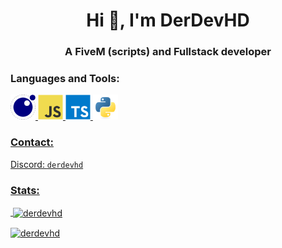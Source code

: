 <h1 align="center">Hi 👋, I'm DerDevHD</h1>
<h3 align="center">A FiveM (scripts) and Fullstack developer</h3>

<h3 align="left">Languages and Tools:</h3>
<p align="left"> <a href="https://www.lua.org" target="_blank" rel="noreferrer"> <img src="https://raw.githubusercontent.com/devicons/devicon/master/icons/lua/lua-original.svg" alt="cplusplus" width="40" height="40"/> </a> <a href="https://developer.mozilla.org/en-US/docs/Web/JavaScript" target="_blank" rel="noreferrer"> <img src="https://raw.githubusercontent.com/devicons/devicon/master/icons/javascript/javascript-original.svg" alt="javascript" width="40" height="40"/> </a> </a> <a href="https://www.typescriptlang.org/" target="_blank" rel="noreferrer"> <img src="https://raw.githubusercontent.com/devicons/devicon/master/icons/typescript/typescript-original.svg" alt="typescript" width="40" height="40"/> </a> <a href="https://www.python.org" target="_blank" rel="noreferrer"> <img src="https://raw.githubusercontent.com/devicons/devicon/master/icons/python/python-original.svg" alt="python" width="40" height="40"/> </p>
  
<h3 align="left">Contact:</h3>
<p>Discord: <code>derdevhd</code></p>

<h3 align="left">Stats:</h3>
<p>&nbsp;<img align="center" src="https://github-readme-stats.vercel.app/api?username=derdevhd&show_icons=true&theme=dark&locale=en" alt="derdevhd" /></p>


<p><img align="center" src="https://github-readme-stats.vercel.app/api/top-langs/?username=derdevhd&show_icons=true&theme=dark&locale=en" alt="derdevhd" /></p>
